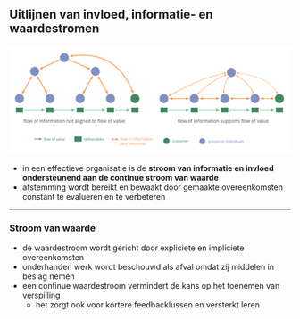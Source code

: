## Uitlijnen van invloed, informatie- en waardestromen

![right,fit](img/workflow-and-value/align-flow.png)

- in een effectieve organisatie is de **stroom van informatie en invloed ondersteunend aan de continue stroom van waarde**
- afstemming wordt bereikt en bewaakt door gemaakte overeenkomsten constant te evalueren en te verbeteren

* * *

### Stroom van waarde

- de waardestroom wordt gericht door expliciete en impliciete overeenkomsten
- onderhanden werk wordt beschouwd als afval omdat zij middelen in beslag nemen
- een continue waardestroom vermindert de kans op het toenemen van verspilling 
    - het zorgt ook voor kortere feedbacklussen en versterkt leren